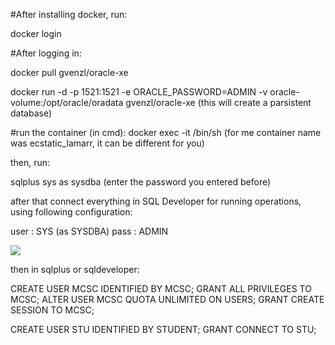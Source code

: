 #After installing docker, run:

docker login 

#After logging in:

docker pull gvenzl/oracle-xe

docker run -d -p 1521:1521 -e ORACLE_PASSWORD=ADMIN -v oracle-volume:/opt/oracle/oradata gvenzl/oracle-xe
(this will create a parsistent database)

#run the container (in cmd): 
docker exec -it <containerName> /bin/sh
(for me container name was ecstatic_lamarr, it can be different for you)

then, run:

sqlplus sys as sysdba 
(enter the password you entered before)

after that connect everything in SQL Developer for running operations, using following configuration:

user : SYS (as SYSDBA)
pass : ADMIN

![](C:\Users\iftek\AppData\Roaming\marktext\images\2024-06-28-11-16-26-image.png)


then in sqlplus or sqldeveloper: 

CREATE USER MCSC IDENTIFIED BY MCSC;
GRANT ALL PRIVILEGES TO MCSC;
ALTER USER MCSC QUOTA UNLIMITED ON USERS;
GRANT CREATE SESSION TO MCSC;

CREATE USER STU IDENTIFIED BY STUDENT;
GRANT CONNECT TO STU;
